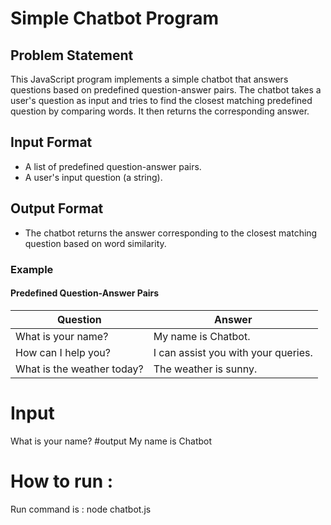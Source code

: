 # Simple Chatbot Program

## Problem Statement

This JavaScript program implements a simple chatbot that answers questions based on predefined question-answer pairs. The chatbot takes a user's question as input and tries to find the closest matching predefined question by comparing words. It then returns the corresponding answer.

## Input Format

- A list of predefined question-answer pairs.
- A user's input question (a string).

## Output Format

- The chatbot returns the answer corresponding to the closest matching question based on word similarity.

### Example

#### Predefined Question-Answer Pairs

| Question                    | Answer                                |
|------------------------------|---------------------------------------|
| What is your name?            | My name is Chatbot.                   |
| How can I help you?           | I can assist you with your queries.   |
| What is the weather today?    | The weather is sunny.                 |

# Input
 What is your name? 
#output 
  My name is Chatbot

# How to run :
Run command is :
node chatbot.js
 
